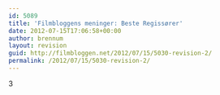 ```yaml
---
id: 5089
title: 'Filmbloggens meninger: Beste Regissører'
date: 2012-07-15T17:06:58+00:00
author: brennum
layout: revision
guid: http://filmbloggen.net/2012/07/15/5030-revision-2/
permalink: /2012/07/15/5030-revision-2/
---
```

3